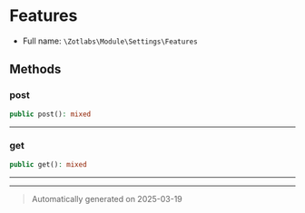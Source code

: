 
# Features





* Full name: `\Zotlabs\Module\Settings\Features`




## Methods


### post



```php
public post(): mixed
```












***

### get



```php
public get(): mixed
```












***


***
> Automatically generated on 2025-03-19
